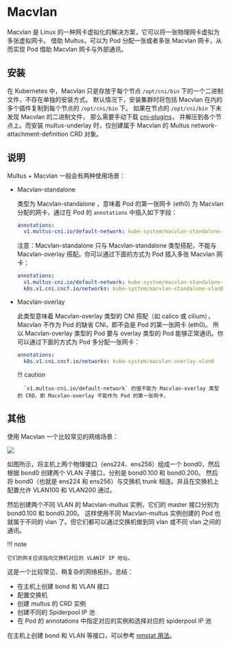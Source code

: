# Macvlan

Macvlan 是 Linux 的一种网卡虚拟化的解决方案，它可以将一张物理网卡虚拟为多张虚拟网卡。
借助 Multus，可以为 Pod 分配一张或者多张 Macvlan 网卡，从而实现 Pod 借助 Macvlan 网卡与外部通讯。

## 安装

在 Kubernetes 中，Macvlan 只是存放于每个节点 `/opt/cni/bin` 下的一个二进制文件，不存在单独的安装方式。
默认情况下，安装集群时将包括 Macvlan 在内的多个插件复制到每个节点的 `/opt/cni/bin` 下。
如果在节点的 `/opt/cni/bin` 下未发现 Macvlan 的二进制文件，
那么需要手动下载 [cni-plugins](https://github.com/containernetworking/plugins/releases/download/v1.1.1/cni-plugins-linux-amd64-v1.1.1.tgz)，
并解压到各个节点上。而安装 multus-underlay 时，仅创建属于 Macvlan 的 Multus network-attachment-definition CRD 对象。

## 说明

Multus + Macvlan 一般会有两种使用场景：

- Macvlan-standalone

    类型为 Macvlan-standalone ，意味着 Pod 的第一张网卡 (eth0) 为 Macvlan 分配的网卡，通过在 Pod 的 `annotations` 中插入如下字段：

    ```yaml
    annotations:
      v1.multus-cni.io/default-network: kube-system/macvlan-standalone-vlan0
    ```

    注意：Macvlan-standalone 只与 Macvlan-standalone 类型搭配，不能与 Macvlan-overlay 搭配。你可以通过下面的方式为 Pod 插入多张 Macvlan 网卡：

    ```yaml
    annotations:
      v1.multus-cni.io/default-network: kube-system/macvlan-standalone-vlan0
      k8s.v1.cni.cncf.io/networks: kube-system/macvlan-standalone-vlan0
    ```

- Macvlan-overlay

    此类型意味着 Macvlan-overlay 类型的 CNI 搭配（如 calico 或 cilium），Macvlan 不作为 Pod 的缺省 CNI，即不会是 Pod 的第一张网卡 (eth0)。
    所以 Macvlan-overlay 类型的 Pod 要与 overlay 类型的 Pod 能够正常通讯。你可以通过下面的方式为 Pod 多分配一张网卡：

    ```yaml
    annotations:
      k8s.v1.cni.cncf.io/networks: kube-system/macvlan-overlay-vlan0
    ```

    !!! caution

        `v1.multus-cni.io/default-network` 的值不能为 Macvlan-overlay 类型的 CRD，即 Macvlan-overlay 不能作为 Pod 的第一张网卡。

## 其他

使用 Macvlan 一个比较常见的网络场景：

![](https://docs.daocloud.io/daocloud-docs-images/docs/network/images/vlan.png)

如图所示，将主机上两个物理接口（ens224、ens256）组成一个 bond0，然后根据 bond0 创建两个 VLAN 子接口，分别是 bond0.100 和 bond0.200。
然后将 bond0（也就是 ens224 和 ens256）与交换机 trunk 相连。并且在交换机上配置允许 VLAN100 和 VLAN200 通过。

然后创建两个不同 VLAN 的 Macvlan-multus 实例，它们的 master 接口分别为 bond0.100 和 bond0.200。
这样使用不同 Macvlan-multus 实例创建的 Pod 也就属于不同的 vlan 了。但它们都可以通过交换机做到同 vlan 或不同 vlan 之间的通讯。

!!! note

    它们的网关应该指向交换机对应的 VLANIF IP 地址。

这是一个比较常见、稍复杂的网络拓扑。总结：

- 在主机上创建 bond 和 VLAN 接口
- 配置交换机
- 创建 multus 的 CRD 实例
- 创建不同的 Spiderpool IP 池
- 在 Pod 的 annotations 中指定对应的实例和选择对应的 spiderpool IP 池

在主机上创建 bond 和 VLAN 等接口，可以参考 [nmstat 用法](nmstat.md)。
